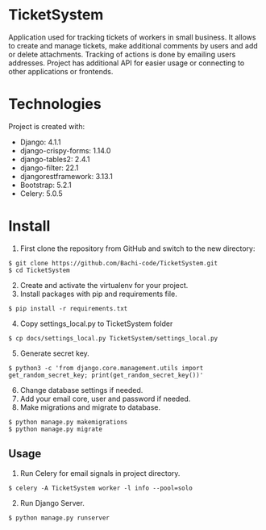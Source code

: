 # TicketSystem
Application used for tracking tickets of workers in small business.
It allows to create and manage tickets, make additional comments by users and add or delete attachments.
Tracking of actions is done by emailing users addresses. Project has additional API for easier usage or connecting to
other applications or frontends.

# Technologies
Project is created with:
* Django: 4.1.1
* django-crispy-forms: 1.14.0
* django-tables2: 2.4.1
* django-filter: 22.1
* djangorestframework: 3.13.1
* Bootstrap: 5.2.1
* Celery: 5.0.5

# Install

1. First clone the repository from GitHub and switch to the new directory:
```
$ git clone https://github.com/Bachi-code/TicketSystem.git
$ cd TicketSystem
```
2. Create and activate the virtualenv for your project.
3. Install packages with pip and requirements file.
```
$ pip install -r requirements.txt
```
4. Copy settings_local.py to TicketSystem folder
```
$ cp docs/settings_local.py TicketSystem/settings_local.py
```
5. Generate secret key. 
```
$ python3 -c 'from django.core.management.utils import get_random_secret_key; print(get_random_secret_key())'
```
6. Change database settings if needed.
7. Add your email core, user and password if needed.
8. Make migrations and migrate to database.
```
$ python manage.py makemigrations
$ python manage.py migrate
```
## Usage
1. Run Celery for email signals in project directory.
```
$ celery -A TicketSystem worker -l info --pool=solo
```
2. Run Django Server.
```
$ python manage.py runserver
```